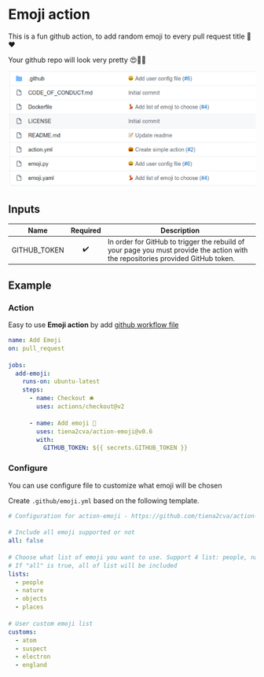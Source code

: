 # Emoji action

This is a fun github action, to add random emoji to every pull request title :rocket::heart:

Your github repo will look very pretty :heart_eyes::bouquet::tomato:

![Screenshot](screen.png)

## Inputs

| Name         |      Required      | Description                                                                                                                      |
| ------------ | :----------------: | -------------------------------------------------------------------------------------------------------------------------------- |
| GITHUB_TOKEN | :heavy_check_mark: | In order for GitHub to trigger the rebuild of your page you must provide the action with the repositories provided GitHub token. |

## Example

### Action

Easy to use **Emoji action** by add [github workflow file](https://docs.github.com/en/free-pro-team@latest/actions/quickstart)

```yml
name: Add Emoji
on: pull_request

jobs:
  add-emoji:
    runs-on: ubuntu-latest
    steps:
      - name: Checkout 🛎️
        uses: actions/checkout@v2

      - name: Add emoji 🥰
        uses: tiena2cva/action-emoji@v0.6
        with:
          GITHUB_TOKEN: ${{ secrets.GITHUB_TOKEN }}
```

### Configure

You can use configure file to customize what emoji will be chosen

Create `.github/emoji.yml` based on the following template.

```yml
# Configuration for action-emoji - https://github.com/tiena2cva/action-emoji

# Include all emoji supported or not
all: false

# Choose what list of emoji you want to use. Support 4 list: people, nature, objects, places.
# If "all" is true, all of list will be included
lists:
  - people
  - nature
  - objects
  - places

# User custom emoji list
customs:
  - atom
  - suspect
  - electron
  - england
```
